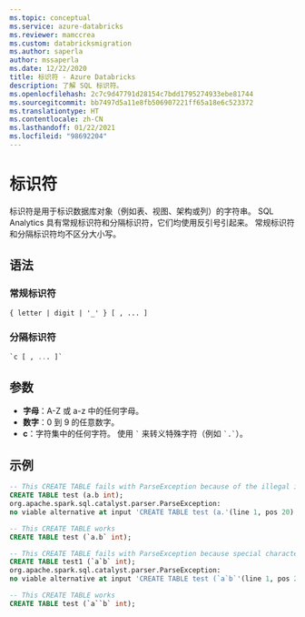 ```yaml
---
ms.topic: conceptual
ms.service: azure-databricks
ms.reviewer: mamccrea
ms.custom: databricksmigration
ms.author: saperla
author: mssaperla
ms.date: 12/22/2020
title: 标识符 - Azure Databricks
description: 了解 SQL 标识符。
ms.openlocfilehash: 2c7c9d47791d28154c7bdd1795274933ebe81744
ms.sourcegitcommit: bb7497d5a11e8fb506907221ff65a18e6c523372
ms.translationtype: HT
ms.contentlocale: zh-CN
ms.lasthandoff: 01/22/2021
ms.locfileid: "98692204"
---
```

# <a name="identifiers"></a>标识符

标识符是用于标识数据库对象（例如表、视图、架构或列）的字符串。 SQL Analytics 具有常规标识符和分隔标识符，它们均使用反引号引起来。 常规标识符和分隔标识符均不区分大小写。

## <a name="syntax"></a>语法

### <a name="regular-identifiers"></a>常规标识符

```
{ letter | digit | '_' } [ , ... ]
```

### <a name="delimited-identifiers"></a>分隔标识符

```sql
`c [ , ... ]`
```

## <a name="parameters"></a>参数

* **字母**：A-Z 或 a-z 中的任何字母。
* **数字**：0 到 9 的任意数字。
* **c**：字符集中的任何字符。 使用 `` ` `` 来转义特殊字符（例如 `` `.` ``）。

## <a name="examples"></a>示例

```sql
-- This CREATE TABLE fails with ParseException because of the illegal identifier name a.b
CREATE TABLE test (a.b int);
org.apache.spark.sql.catalyst.parser.ParseException:
no viable alternative at input 'CREATE TABLE test (a.'(line 1, pos 20)

-- This CREATE TABLE works
CREATE TABLE test (`a.b` int);

-- This CREATE TABLE fails with ParseException because special character ` is not escaped
CREATE TABLE test1 (`a`b` int);
org.apache.spark.sql.catalyst.parser.ParseException:
no viable alternative at input 'CREATE TABLE test (`a`b`'(line 1, pos 23)

-- This CREATE TABLE works
CREATE TABLE test (`a``b` int);
```